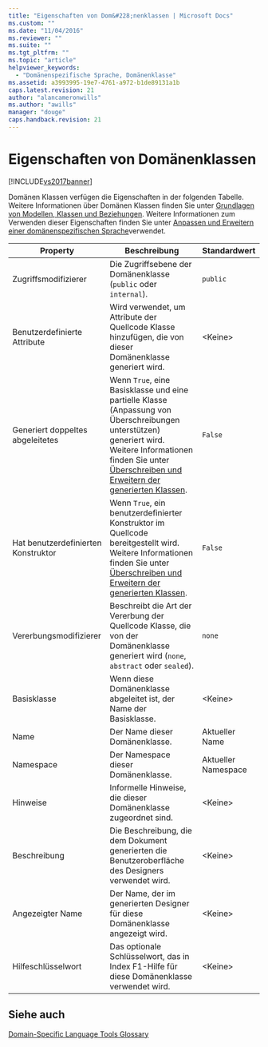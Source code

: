 ```yaml
---
title: "Eigenschaften von Dom&#228;nenklassen | Microsoft Docs"
ms.custom: ""
ms.date: "11/04/2016"
ms.reviewer: ""
ms.suite: ""
ms.tgt_pltfrm: ""
ms.topic: "article"
helpviewer_keywords: 
  - "Domänenspezifische Sprache, Domänenklasse"
ms.assetid: a3993995-19e7-4761-a972-b1de89131a1b
caps.latest.revision: 21
author: "alancameronwills"
ms.author: "awills"
manager: "douge"
caps.handback.revision: 21
---
```

# Eigenschaften von Dom&#228;nenklassen
[!INCLUDE[vs2017banner](../code-quality/includes/vs2017banner.md)]

Domänen Klassen verfügen die Eigenschaften in der folgenden Tabelle.  Weitere Informationen über Domänen Klassen finden Sie unter [Grundlagen von Modellen, Klassen und Beziehungen](../modeling/understanding-models-classes-and-relationships.md).  Weitere Informationen zum Verwenden dieser Eigenschaften finden Sie unter [Anpassen und Erweitern einer domänenspezifischen Sprache](../modeling/customizing-and-extending-a-domain-specific-language.md)verwendet.  
  
|Property|Beschreibung|Standardwert|  
|--------------|------------------|------------------|  
|Zugriffsmodifizierer|Die Zugriffsebene der Domänenklasse \(`public` oder `internal`\).|`public`|  
|Benutzerdefinierte Attribute|Wird verwendet, um Attribute der Quellcode Klasse hinzufügen, die von dieser Domänenklasse generiert wird.|\<Keine\>|  
|Generiert doppeltes abgeleitetes|Wenn `True`, eine Basisklasse und eine partielle Klasse \(Anpassung von Überschreibungen unterstützen\) generiert wird.  Weitere Informationen finden Sie unter [Überschreiben und Erweitern der generierten Klassen](../modeling/overriding-and-extending-the-generated-classes.md).|`False`|  
|Hat benutzerdefinierten Konstruktor|Wenn `True`, ein benutzerdefinierter Konstruktor im Quellcode bereitgestellt wird.  Weitere Informationen finden Sie unter [Überschreiben und Erweitern der generierten Klassen](../modeling/overriding-and-extending-the-generated-classes.md).|`False`|  
|Vererbungsmodifizierer|Beschreibt die Art der Vererbung der Quellcode Klasse, die von der Domänenklasse generiert wird \(`none`, `abstract` oder `sealed`\).|`none`|  
|Basisklasse|Wenn diese Domänenklasse abgeleitet ist, der Name der Basisklasse.|\<Keine\>|  
|Name|Der Name dieser Domänenklasse.|Aktueller Name|  
|Namespace|Der Namespace dieser Domänenklasse.|Aktueller Namespace|  
|Hinweise|Informelle Hinweise, die dieser Domänenklasse zugeordnet sind.|\<Keine\>|  
|Beschreibung|Die Beschreibung, die dem Dokument generierten die Benutzeroberfläche des Designers verwendet wird.|\<Keine\>|  
|Angezeigter Name|Der Name, der im generierten Designer für diese Domänenklasse angezeigt wird.|\<Keine\>|  
|Hilfeschlüsselwort|Das optionale Schlüsselwort, das in Index F1\-Hilfe für diese Domänenklasse verwendet wird.|\<Keine\>|  
  
## Siehe auch  
 [Domain\-Specific Language Tools Glossary](http://msdn.microsoft.com/de-de/ca5e84cb-a315-465c-be24-76aa3df276aa)